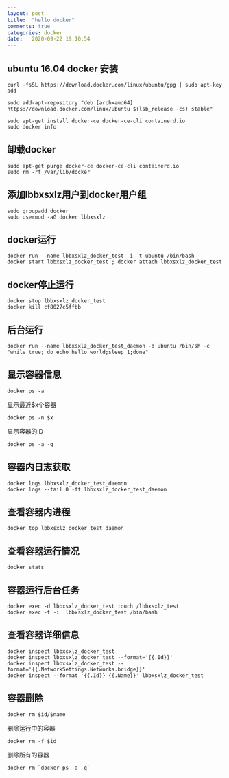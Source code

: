 ```yaml
---
layout: post
title:  "hello docker"
comments: true
categories: docker
date:   2020-09-22 19:10:54
---
```


## ubuntu 16.04 docker 安装
```
curl -fsSL https://download.docker.com/linux/ubuntu/gpg | sudo apt-key add -

sudo add-apt-repository "deb [arch=amd64] https://download.docker.com/linux/ubuntu $(lsb_release -cs) stable"

sudo apt-get install docker-ce docker-ce-cli containerd.io
sudo docker info
```
## 卸载docker
```
sudo apt-get purge docker-ce docker-ce-cli containerd.io
sudo rm -rf /var/lib/docker
```
## 添加lbbxsxlz用户到docker用户组
```
sudo groupadd docker
sudo usermod -aG docker lbbxsxlz
```
## docker运行
```
docker run --name lbbxsxlz_docker_test -i -t ubuntu /bin/bash
docker start lbbxsxlz_docker_test ; docker attach lbbxsxlz_docker_test
```
## docker停止运行
```
docker stop lbbxsxlz_docker_test
docker kill cf8027c5ffbb
```
## 后台运行
```
docker run --name lbbxsxlz_docker_test_daemon -d ubuntu /bin/sh -c "while true; do echo hello world;sleep 1;done"
```
## 显示容器信息
```
docker ps -a
```
显示最近$x个容器
``` 
docker ps -n $x
```
显示容器的ID
```
docker ps -a -q
```

## 容器内日志获取
```
docker logs lbbxsxlz_docker_test_daemon
docker logs --tail 0 -ft lbbxsxlz_docker_test_daemon
```
## 查看容器内进程
```
docker top lbbxsxlz_docker_test_daemon
```
## 查看容器运行情况
```
docker stats
```
## 容器运行后台任务
```
docker exec -d lbbxsxlz_docker_test touch /lbbxsxlz_test
docker exec -t -i  lbbxsxlz_docker_test /bin/bash
```
## 查看容器详细信息
```
docker inspect lbbxsxlz_docker_test
docker inspect lbbxsxlz_docker_test --format='{{.Id}}'
docker inspect lbbxsxlz_docker_test --format='{{.NetworkSettings.Networks.bridge}}'
docker inspect --format '{{.Id}} {{.Name}}' lbbxsxlz_docker_test
```
## 容器删除 
```
docker rm $id/$name
```
删除运行中的容器
```
docker rm -f $id
```
删除所有的容器
```
docker rm `docker ps -a -q`
```
